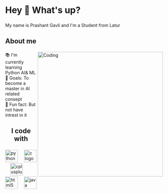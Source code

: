 <h1 align="left">Hey 👋 What's up?</h1>

###

<p align="left">My name is Prashant Gavli and I'm a Student from Latur</p>

###

<h2 align="left">About me</h2>

###
<img align="right" alt="Coding" width="400" src="https://media.giphy.com/media/qgQUggAC3Pfv687qPC/giphy.gif">

<p align="left">📚 I'm currently learning Python AI& ML<br>🎯 Goals: To become a master in AI related consept<br>🎲 Fun fact: But not have intrest in it
</p>

###
###
###
###
###
###
###

<h2 align="center">I code with</h2>

###

<div align="left">
  <img src="https://skillicons.dev/icons?i=py" height="40" alt="python logo"  />
  <img width="12" />
  <img src="https://cdn.jsdelivr.net/gh/devicons/devicon/icons/c/c-original.svg" height="40" alt="c logo"  />
  <img width="12" />
  <img src="https://cdn.jsdelivr.net/gh/devicons/devicon/icons/cplusplus/cplusplus-original.svg" height="40" alt="cplusplus logo"  />
  <img width="12" />
  <img src="https://cdn.jsdelivr.net/gh/devicons/devicon/icons/html5/html5-original.svg" height="40" alt="html5 logo"  />
  <img width="12" />
  <img src="https://cdn.jsdelivr.net/gh/devicons/devicon/icons/java/java-original.svg" height="40" alt="java logo"  />
</div>

###
